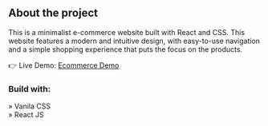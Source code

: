 

<h2>About the project</h2>

<p>This is a minimalist e-commerce website built with React and CSS. This
website features a modern and intuitive design, with easy-to-use navigation and a
simple shopping experience that puts the focus on the products.</p>

👉 Live Demo: <a href='https://div-e-com.vercel.app/'>Ecommerce Demo</a>

<h3>Build with:</h3>

» Vanila CSS <br>
» React JS







